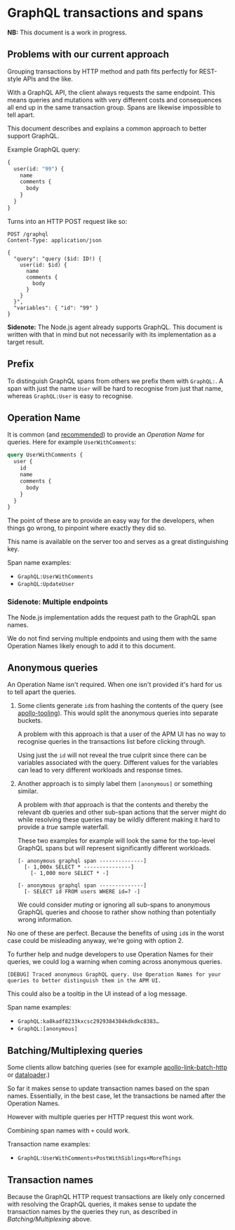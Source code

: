 # GraphQL transactions and spans

**NB:** This document is a work in progress.

## Problems with our current approach

Grouping transactions by HTTP method and path fits perfectly for REST-style APIs and the like.

With a GraphQL API, the client always requests the same endpoint.
This means queries and mutations with very different costs and consequences all end up in the same transaction group.
Spans are likewise impossible to tell apart.

This document describes and explains a common approach to better support GraphQL.

Example GraphQL query:

```graphql
{
  user(id: "99") {
    name
    comments {
      body
    }
  }
}
```

Turns into an HTTP POST request like so:

```plain
POST /graphql
Content-Type: application/json

{
  "query": "query ($id: ID!) {
    user(id: $id) {
      name
      comments {
        body
      }
    }
  }",
  "variables": { "id": "99" }
}
```

**Sidenote:** The Node.js agent already supports GraphQL. This document is written with that in mind but not necessarily with its implementation as a target result.

## Prefix

To distinguish GraphQL spans from others we prefix them with `GraphQL:`. A span with just the name `User` will be hard to recognise from just that name, whereas `GraphQL:User` is easy to recognise.

## Operation Name

It is common (and [recommended](https://graphql.org/learn/queries/#operation-name)) to provide an _Operation Name_ for queries. Here for example `UserWithComments`:

```graphql
query UserWithComments {
  user {
    id
    name
    comments {
      body
    }
  }
}
```

The point of these are to provide an easy way for the developers, when things go wrong, to pinpoint where exactly they did so.

This name is available on the server too and serves as a great distinguishing key.

Span name examples:
- `GraphQL:UserWithComments`
- `GraphQL:UpdateUser`

### Sidenote: Multiple endpoints

The Node.js implementation adds the request path to the GraphQL span names.

We do not find serving multiple endpoints and using them with the same Operation Names likely enough to add it to this document.

## Anonymous queries

An Operation Name isn't required. When one isn't provided it's hard for us to tell apart the queries.

1. Some clients generate `id`s from hashing the contents of the query (see [apollo-tooling](https://github.com/apollographql/apollo-tooling/blob/1dfd737eaf85b89b2cfb13913342e091e3c03d18/packages/apollo-codegen-core/src/compiler/visitors/generateOperationId.ts#L5)). This would split the anonymous queries into separate buckets.

    A problem with this approach is that a user of the APM UI has no way to recognise queries in the transactions list before clicking through.

    Using just the `id` will not reveal the true culprit since there can be variables associated with the query. Different values for the variables can lead to very different workloads and response times.

2. Another approach is to simply label them `[anonymous]` or something similar.

    A problem with _that_ approach is that the contents and thereby the relevant db queries and other sub-span actions that the server might do while resolving these queries may be wildly different making it hard to provide a _true_ sample waterfall.

    These two examples for example will look the same for the top-level GraphQL spans but will represent significantly different workloads.

    ```
    [- anonymous graphql span --------------]
      [- 1,000x SELECT * ---------------]
        [- 1,000 more SELECT * -]

    [- anonymous graphql span --------------]
      [- SELECT id FROM users WHERE id=? -]
    ```

    We could consider _muting_ or ignoring all sub-spans to anonymous GraphQL queries and choose to rather show nothing than potentially wrong information.

No one of these are perfect. Because the benefits of using `id`s in the worst case could be misleading anyway, we're going with option 2.

To further help and nudge developers to use Operation Names for their queries, we could log a warning when coming across anonymous queries.

```plain
[DEBUG] Traced anonymous GraphQL query. Use Operation Names for your queries to better distinguish them in the APM UI.
```

This could also be a tooltip in the UI instead of a log message.

Span name examples:
- `GraphQL:ka8kadf8233kxcsc2929384384kdkdkc8383…`
- `GraphQL:[anonymous]`

## Batching/Multiplexing queries

Some clients allow batching queries (see for example [apollo-link-batch-http](https://www.apollographql.com/docs/link/links/batch-http/#gatsby-focus-wrapper) or [dataloader](https://github.com/graphql/dataloader#batching).)

So far it makes sense to update transaction names based on the span names. Essentially, in the best case, let the transactions be named after the Operation Names.

However with multiple queries per HTTP request this wont work.

Combining span names with `+` could work.

Transaction name examples:
- `GraphQL:UserWithComments+PostWithSiblings+MoreThings`

## Transaction names

Because the GraphQL HTTP request transactions are likely only concerned with resolving the GraphQL queries, it makes sense to update the transaction names by the queries they run, as described in _Batching/Multiplexing_ above.
